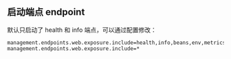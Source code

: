 ## 启动端点 endpoint
默认只启动了 health 和 info 端点，可以通过配置修改：
```
management.endpoints.web.exposure.include=health,info,beans,env,metrics
management.endpoints.web.exposure.include=*
```